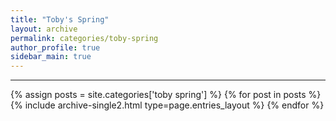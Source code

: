 ```yaml
---
title: "Toby's Spring"
layout: archive
permalink: categories/toby-spring
author_profile: true
sidebar_main: true
---
```


***

{% assign posts = site.categories['toby spring'] %}
{% for post in posts %} {% include archive-single2.html type=page.entries_layout %} {% endfor %}
